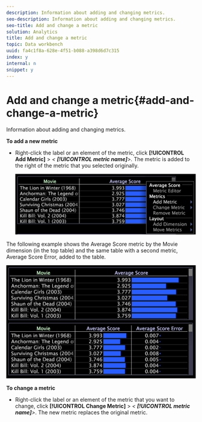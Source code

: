 ```yaml
---
description: Information about adding and changing metrics.
seo-description: Information about adding and changing metrics.
seo-title: Add and change a metric
solution: Analytics
title: Add and change a metric
topic: Data workbench
uuid: fa4c1f8a-628e-4f51-b088-a398d6d7c315
index: y
internal: n
snippet: y
---
```


# Add and change a metric{#add-and-change-a-metric}

Information about adding and changing metrics.

 **To add a new metric**

* Right-click the label or an element of the metric, click **[!UICONTROL Add Metric]** > *< **[!UICONTROL metric name]**>.* The metric is added to the right of the metric that you selected originally.

  ![](assets/mnu_Table_AddMetric.png)

The following example shows the Average Score metric by the Movie dimension (in the top table) and the same table with a second metric, Average Score Error, added to the table.

![](assets/vis_Table_AddMetric.png)

**To change a metric**

* Right-click the label or an element of the metric that you want to change, click **[!UICONTROL Change Metric]** > *< **[!UICONTROL metric name]**>*. The new metric replaces the original metric.

